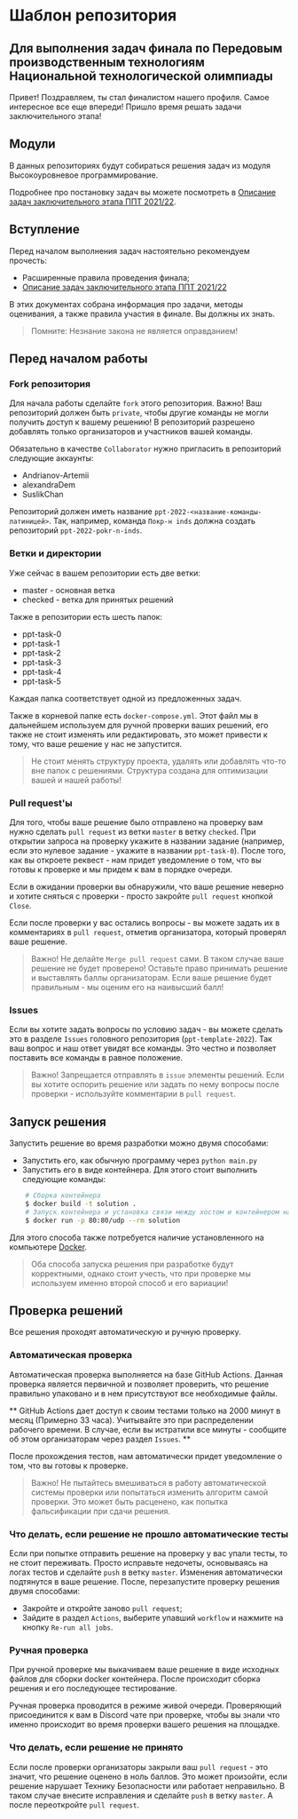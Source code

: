 # Шаблон репозитория
## Для выполнения задач финала по Передовым производственным технологиям Национальной технологической олимпиады
Привет! Поздравляем, ты стал финалистом нашего профиля. Самое интересное все еще впереди! Пришло время решать задачи заключительного этапа!
 
## Модули
В данных репозиториях будут собираться решения задач из модуля Высокоуровневое программирование.
 
Подробнее про постановку задач вы можете посмотреть в [Описание задач заключительного этапа  ППТ 2021/22](www.github.com).
 
 
## Вступление
Перед началом выполнения задач настоятельно рекомендуем прочесть:
- Расширенные правила проведения финала;
- [Описание задач заключительного этапа  ППТ 2021/22](www.github.com)
 
В этих документах собрана информация про задачи, методы оценивания, а также правила участия в финале. Вы должны их знать.
 
> Помните: Незнание закона не является оправданием!
 
## Перед началом работы
### Fork репозитория
Для начала работы сделайте `fork` этого репозитория. Важно! Ваш репозиторий должен быть `private`, чтобы другие команды не могли получить доступ к вашему решению! В репозиторий разрешено добавлять только организаторов и участников вашей команды.
 
Обязательно в качестве `Collaborator` нужно пригласить в репозиторий следующие аккаунты:
- Andrianov-Artemii
- alexandraDem
- SuslikChan
 
Репозиторий должен иметь название `ppt-2022-<название-команды-латиницей>`. Так, например, команда `Покр-н inds` должна создать репозиторий `ppt-2022-pokr-n-inds`.
 
 
### Ветки и директории
Уже сейчас в вашем репозитории есть две ветки:
- master - основная ветка
- checked - ветка для принятых решений
 
Также в репозитории есть шесть папок:
- ppt-task-0
- ppt-task-1
- ppt-task-2
- ppt-task-3
- ppt-task-4
- ppt-task-5
 
Каждая папка соответствует одной из предложенных задач.
 
Также в корневой папке есть `docker-compose.yml`. Этот файл мы в дальнейшем используем для ручной проверки ваших решений, его также не стоит изменять или редактировать, это может привести к тому, что ваше решение у нас не запустится.
 
> Не стоит менять структуру проекта, удалять или добавлять что-то вне папок с решениями. Структура создана для оптимизации вашей и нашей работы!
 
### Pull request'ы
Для того, чтобы ваше решение было отправлено на проверку вам нужно сделать `pull request` из ветки `master` в ветку `checked`. При открытии запроса на проверку укажите в названии задание (например, если это нулевое задание - укажите в названии `ppt-task-0`). После того, как вы откроете реквест - нам придет уведомление о том, что вы готовы к проверке и мы придем к вам в порядке очереди.
 
Если в ожидании проверки вы обнаружили, что ваше решение неверно и хотите сняться с проверки - просто закройте `pull request` кнопкой `Close`.
 
Если после проверки у вас остались вопросы - вы можете задать их в комментариях в `pull request`, отметив организатора, который проверял ваше решение.
 
> Важно! Не делайте `Merge pull request` сами. В таком случае ваше решение не будет проверено! Оставьте право принимать решение и выставлять баллы организаторам. Если ваше решение будет правильным - мы оценим его на наивысший балл!

### Issues
Если вы хотите задать вопросы по условию задач - вы можете сделать это в разделе `Issues` головного репозитория (`ppt-template-2022`). Так ваш вопрос и наш ответ увидят все команды. Это честно и позволяет поставить все команды в равное положение.
 
> Важно! Запрещается отправлять в `issue` элементы решений. Если вы хотите оспорить решение или задать по нему вопросы после проверки - используйте комментарии в `pull request`.

## Запуск решения
Запустить решение во время разработки можно двумя способами:
- Запустить его, как обычную программу через `python main.py`
- Запустить его в виде контейнера. Для этого стоит выполнить следующие команды:
```sh
    # Сборка контейнера
    $ docker build -t solution . 
    # Запуск контейнера и установка связи между хостом и контейнером на 80 порту
    $ docker run -p 80:80/udp --rm solution 
```
Для этого способа также потребуется наличие установленного на компьютере [Docker](https://www.docker.com/products/docker-desktop/).
 
> Оба способа запуска решения при разработке будут корректными, однако стоит учесть, что при проверке мы используем именно второй способ и его вариации!

## Проверка решений
Все решения проходят автоматическую и ручную проверку.
 
### Автоматическая проверка
Автоматическая проверка выполняется на базе GitHub Actions. Данная проверка является первичной и позволяет проверить, что решение правильно упаковано и в нем присутствуют все необходимые файлы.
 
** GitHub Actions дает доступ к своим тестами только на 2000 минут в месяц (Примерно 33 часа). Учитывайте это при распределении рабочего времени. В случае, если вы истратили все минуты - сообщите об этом организаторам через раздел `Issues`. **
 
После прохождения тестов, нам автоматически придет уведомление о том, что вы готовы к проверке.
 
> Важно! Не пытайтесь вмешиваться в работу автоматической системы проверки или попытаться изменить алгоритм самой проверки. Это может быть расценено, как попытка фальсификации при сдачи решения.
 
### Что делать, если решение не прошло автоматические тесты
Если при попытке отправить решение на проверку у вас упали тесты, то не стоит переживать. Просто исправьте недочеты, основываясь на логах тестов и сделайте `push` в ветку `master`. Изменения автоматически подтянутся в ваше решение. После, перезапустите проверку решения двумя способами:
- Закройте и откройте заново `pull request`;
- Зайдите в раздел `Actions`, выберите упавший `workflow` и нажмите на кнопку `Re-run all jobs`.
 
### Ручная проверка
При ручной проверке мы выкачиваем ваше решение в виде исходных файлов для сборки docker контейнера. После происходит сборка решения и его последующее тестирование.
 
Ручная проверка проводится в режиме живой очереди. Проверяющий присоединится к вам в Discord чате при проверке, чтобы вы знали что именно происходит во время проверки вашего решения на площадке.
 
### Что делать, если решение не принято
Если после проверки организаторы закрыли ваш `pull request` - это значит, что решение оценено в ноль баллов. Это может произойти, если решение нарушает Технику Безопасности или работает неправильно. В таком случае внесите исправления и сделайте `push` в ветку `master`. А после переоткройте `pull request`.
